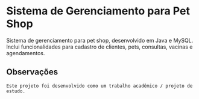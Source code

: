 # Sistema de Gerenciamento para Pet Shop   
  Sistema de gerenciamento para pet shop, desenvolvido em Java e MySQL. Inclui funcionalidades para cadastro de clientes, pets, consultas, vacinas e agendamentos.  
  ## Observações    
    Este projeto foi desenvolvido como um trabalho acadêmico / projeto de estudo.
